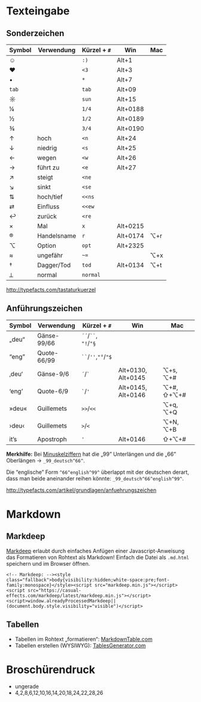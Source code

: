# Texteingabe

## Sonderzeichen

| Symbol | Verwendung  | Kürzel + `#` | Win      | Mac |
|--------|-------------|--------------|----------|-----|
| ☺      |             | `:)`         | Alt+1    |     |
| ♥      |             | `<3`         | Alt+3    |     |
| •      |             | `*`          | Alt+7    |     |
| `tab`  |             | `tab`        | Alt+09   |     |
| ☼      |             | `sun`        | Alt+15   |     |
| ¼      |             | `1/4 `       | Alt+0188 |     |
| ½      |             | `1/2 `       | Alt+0189 |     |
| ¾      |             | `3/4 `       | Alt+0190 |     |
| ↑      | hoch        | `<n`         | Alt+24   |     |
| ↓      | niedrig     | `<s`         | Alt+25   |     |
| ←      | wegen       | `<w`         | Alt+26   |     |
| →      | führt zu    | `<e`         | Alt+27   |     |
| ↗      | steigt      | `<ne`        |          |     |
| ↘      | sinkt       | `<se`        |          |     |
| ⇅      | hoch/tief   | `<<ns`       |          |     |
| ⇄      | Einfluss    | `<<ew`       |          |     |
| ↩︎      | zurück      | `<re `       |          |     |
| ×      | Mal         | `x`          | Alt+0215 |     |
| ®      | Handelsname | `r `         | Alt+0174 | ⌥+r |
| ⌥      | Option      | `opt`        | Alt+2325 |     |
| ≈      | ungefähr    | `~=`         |          | ⌥+x |
| †      | Dagger/Tod  | `tod`        | Alt+0134 | ⌥+t |
| ⟂      | normal      | `normal`     |          |     |


<http://typefacts.com/tastaturkuerzel>

## Anführungszeichen

| Symbol | Verwendung  | Kürzel + `#`            | Win                | Mac        |
|--------|-------------|-------------------------|--------------------|------------|
| „deu“  | Gänse-99/66 | `´´`/` `` `, `"!`/`"§`  |                    |            |
| “eng”  | Quote-66/99 | ` `` `/` '' `,`"°`/`"$` |                    |            |
| ‚deu‘  | Gänse-9/6   | `´`/`` ` ``             | Alt+0130, Alt+0145 | ⌥+s, ⌥+#   |
| ‘eng’  | Quote-6/9   | `` ` ``/`'`             | Alt+0145, Alt+0146 | ⌥+#, ⇧+⌥+# |
| »deu«  | Guillemets  | `>>`/`<<`               |                    | ⌥+q, ⌥+Q   |
| ›deu‹  | Guillemets  | `>`/`<`                 |                    | ⌥+N, ⌥+B   |
| it’s   | Apostroph   | `'`                     | Alt+0146           | ⇧+⌥+#      |


**Merkhilfe:** Bei [Minuskelziffern](https://de.wikipedia.org/wiki/Minuskelziffer) hat die „99” Unterlängen und die „66” Oberlängen → `_99_deutsch^66^`.

Die “englische” Form `^66^english^99^` überlappt mit der deutschen derart, dass man beide aneinander reihen könnte: `_99_deutsch^66^english^99^`.

<http://typefacts.com/artikel/grundlagen/anfuehrungszeichen>

# Markdown


## Markdeep

[Markdeep](http://casual-effects.com/markdeep) erlaubt durch einfaches Anfügen einer Javascript-Anweisung das Formatieren von Rohtext als Markdown! Einfach die Datei als `.md.html` speichern und im Browser öffnen.

```
<!-- Markdeep: --><style class="fallback">body{visibility:hidden;white-space:pre;font-family:monospace}</style><script src="markdeep.min.js"></script><script src="https://casual-effects.com/markdeep/latest/markdeep.min.js"></script><script>window.alreadyProcessedMarkdeep||(document.body.style.visibility="visible")</script>
```

## Tabellen

* Tabellen im Rohtext „formatieren“: [MarkdownTable.com](http://markdowntable.com/)
* Tabellen erstellen (WYSIWYG): [TablesGenerator.com](http://www.tablesgenerator.com/markdown_tables)

# Broschürendruck

- ungerade
- 4,2,8,6,12,10,16,14,20,18,24,22,28,26
